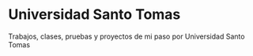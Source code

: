 # Universidad Santo Tomas
Trabajos, clases, pruebas y proyectos de mi paso por Universidad Santo Tomas

